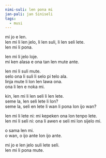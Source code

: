 ```yaml
---
nimi-suli: len pona mi
jan-pali: jan Siniseli
tags:
  - musi
---
```


mi jo e len.  
len mi li len jelo, li len suli, li len seli lete.  
len mi li pona.

len mi li jelo loje.  
mi ken alasa e ona tan len mute ante.

len mi li suli mute.  
selo ona li suli li selo pi telo ala.  
linja mute li lon len lawa ona.  
ona li len e noka mi.

kin, len mi li len seli li len lete.  
seme la, len seli lete li lon?  
seme la, seli en lete li wan li pona lon ijo wan?

len mi li lete ni: mi kepeken ona lon tenpo lete.  
len mi li seli ni: ona li awen e seli mi lon sijelo mi.

o sama len mi.  
o wan, o ijo ante lon ijo ante.

mi jo e len jelo suli lete seli.  
len mi li pona mute.

